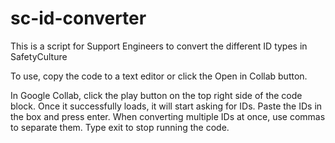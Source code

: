 # sc-id-converter 
This is a script for Support Engineers to convert the different ID types in SafetyCulture

To use, copy the code to a text editor or click the Open in Collab button. 

In Google Collab, click the play button on the top right side of the code block. Once it successfully loads, it will start asking for IDs. Paste the IDs in the box and press enter. When converting multiple IDs at once, use commas to separate them. Type exit to stop running the code.
